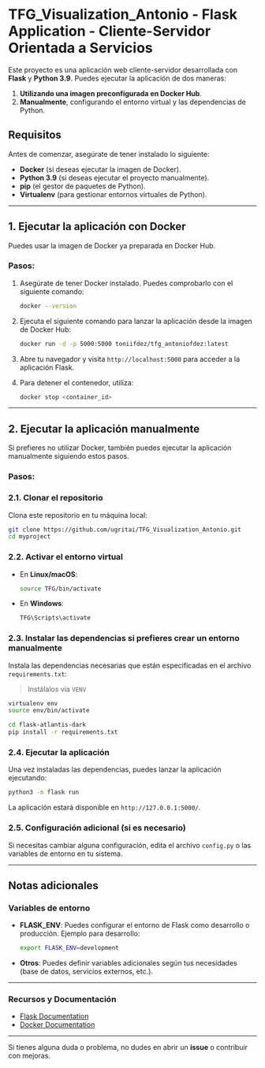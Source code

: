 
# TFG_Visualization_Antonio - Flask Application - Cliente-Servidor Orientada a Servicios

Este proyecto es una aplicación web cliente-servidor desarrollada con **Flask** y **Python 3.9**. Puedes ejecutar la aplicación de dos maneras:

1. **Utilizando una imagen preconfigurada en Docker Hub**.
2. **Manualmente**, configurando el entorno virtual y las dependencias de Python.

## Requisitos

Antes de comenzar, asegúrate de tener instalado lo siguiente:

- **Docker** (si deseas ejecutar la imagen de Docker).
- **Python 3.9** (si deseas ejecutar el proyecto manualmente).
- **pip** (el gestor de paquetes de Python).
- **Virtualenv** (para gestionar entornos virtuales de Python).

---

## 1. Ejecutar la aplicación con Docker

Puedes usar la imagen de Docker ya preparada en Docker Hub.

### Pasos:

1. Asegúrate de tener Docker instalado. Puedes comprobarlo con el siguiente comando:

    ```bash
    docker --version
    ```

2. Ejecuta el siguiente comando para lanzar la aplicación desde la imagen de Docker Hub:

    ```bash
    docker run -d -p 5000:5000 toniifdez/tfg_antoniofdez:latest
    ```

3. Abre tu navegador y visita `http://localhost:5000` para acceder a la aplicación Flask.

4. Para detener el contenedor, utiliza:

    ```bash
    docker stop <container_id>
    ```

---

## 2. Ejecutar la aplicación manualmente

Si prefieres no utilizar Docker, también puedes ejecutar la aplicación manualmente siguiendo estos pasos.

### Pasos:

### 2.1. Clonar el repositorio

Clona este repositorio en tu máquina local:

```bash
git clone https://github.com/ugritai/TFG_Visualization_Antonio.git
cd myproject
```

### 2.2. Activar el entorno virtual

- En **Linux/macOS**:

    ```bash
    source TFG/bin/activate
    ```

- En **Windows**:

    ```bash
    TFG\Scripts\activate
    ```

### 2.3. Instalar las dependencias si prefieres crear un entorno manualmente

Instala las dependencias necesarias que están especificadas en el archivo `requirements.txt`:

> Instálalos via `VENV`  

```bash
virtualenv env
source env/bin/activate
```

```bash
cd flask-atlantis-dark
pip install -r requirements.txt
```

### 2.4. Ejecutar la aplicación

Una vez instaladas las dependencias, puedes lanzar la aplicación ejecutando:

```bash
python3 -m flask run
```

La aplicación estará disponible en `http://127.0.0.1:5000/`.

### 2.5. Configuración adicional (si es necesario)

Si necesitas cambiar alguna configuración, edita el archivo `config.py` o las variables de entorno en tu sistema.

---

## Notas adicionales

### Variables de entorno

- **FLASK_ENV**: Puedes configurar el entorno de Flask como desarrollo o producción. Ejemplo para desarrollo:

    ```bash
    export FLASK_ENV=development
    ```

- **Otros**: Puedes definir variables adicionales según tus necesidades (base de datos, servicios externos, etc.).

---

### Recursos y Documentación

- [Flask Documentation](https://flask.palletsprojects.com/en/2.0.x/)
- [Docker Documentation](https://docs.docker.com/get-started/)

---

Si tienes alguna duda o problema, no dudes en abrir un **issue** o contribuir con mejoras.
